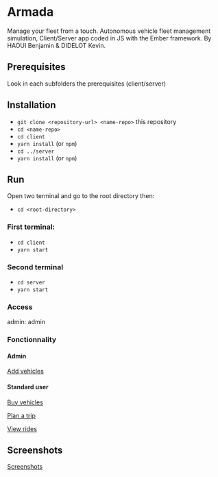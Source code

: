 # Armada
Manage your fleet from a touch.
Autonomous vehicle fleet management simulation, Client/Server app coded in JS with the Ember framework.
By HAOUI Benjamin & DIDELOT Kevin. 

## Prerequisites

Look in each subfolders the prerequisites (client/server)

## Installation

* `git clone <repository-url> <name-repo>` this repository
* `cd <name-repo>`
* `cd client`
* `yarn install` (or `npm`)
* `cd ../server`
* `yarn install` (or `npm`)

## Run

Open two terminal and go to the root directory then:

* `cd <root-directory>`

### First terminal:

* `cd client`
* `yarn start`

### Second terminal

* `cd server`
* `yarn start`

### Access

admin: admin

### Fonctionnality

#### Admin

[Add vehicles](https://github.com/zirkis/Armada/blob/master/docs/addVehicles.md)

#### Standard user

[Buy vehicles](https://github.com/zirkis/Armada/blob/master/docs/buyVehicles.md)

[Plan a trip](https://github.com/zirkis/Armada/blob/master/docs/planATrip.md)

[View rides](https://github.com/zirkis/Armada/blob/master/docs/viewRides.md)

## Screenshots

[Screenshots](https://github.com/zirkis/Armada/blob/master/docs/screenshots.md)
